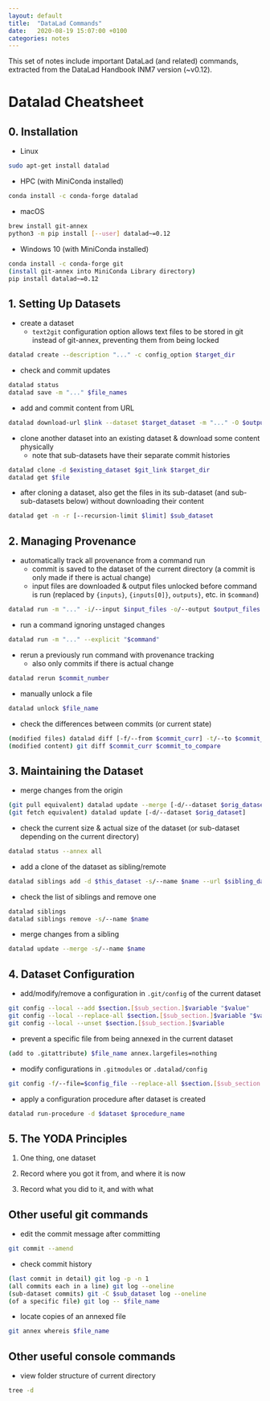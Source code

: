 ```yaml
---
layout: default
title:  "DataLad Commands"
date:   2020-08-19 15:07:00 +0100
categories: notes
---
```

This set of notes include important DataLad (and related) commands, extracted from the DataLad Handbook INM7 version (~v0.12).

# Datalad Cheatsheet

## 0.  Installation

- Linux

```bash
sudo apt-get install datalad
```

- HPC (with MiniConda installed)

```bash
conda install -c conda-forge datalad
```

- macOS

```bash
brew install git-annex
python3 -m pip install [--user] datalad~=0.12
```

- Windows 10 (with MiniConda installed) 

```bash
conda install -c conda-forge git
(install git-annex into MiniConda Library directory)
pip install datalad~=0.12
```

## 1. Setting Up Datasets

- create a dataset
	- `text2git` configuration option allows text files to be stored in git instead of git-annex, preventing them from being locked

```bash
datalad create --description "..." -c config_option $target_dir
```

-  check and commit updates

```bash
datalad status
datalad save -m "..." $file_names
```

-  add and commit content from URL

```bash
datalad download-url $link --dataset $target_dataset -m "..." -O $output_name
```

-  clone another dataset into an existing dataset & download some content physically
	- note that sub-datasets have their separate commit histories

```bash
datalad clone -d $existing_dataset $git_link $target_dir
datalad get $file
```

- after cloning a dataset, also get the files in its sub-dataset (and sub-sub-datasets below) without downloading their content

```bash
datalad get -n -r [--recursion-limit $limit] $sub_dataset
```

## 2. Managing Provenance

- automatically track all provenance from a command run
	- commit is saved to the dataset of the current directory (a commit is only made if there is actual change)
	- input files are downloaded & output files unlocked before command is run (replaced by `{inputs}`, `{inputs[0]}`, `outputs}`, etc. in `$command`)

```bash
datalad run -m "..." -i/--input $input_files -o/--output $output_files "$command"
```

- run a command ignoring unstaged changes 

```bash
datalad run -m "..." --explicit "$command"
```

- rerun a previously run command with provenance tracking
	- also only commits if there is actual change

```bash
datalad rerun $commit_number
```

- manually unlock a file

```bash
datalad unlock $file_name
```

- check the differences between commits (or current state)

```bash
(modified files) datalad diff [-f/--from $commit_curr] -t/--to $commit_to_compare
(modified content) git diff $commit_curr $commit_to_compare
```

## 3. Maintaining the Dataset

- merge changes from the origin

```bash
(git pull equivalent) datalad update --merge [-d/--dataset $orig_dataset]
(git fetch equivalent) datalad update [-d/--dataset $orig_dataset]
```

- check the current size & actual size of the dataset (or sub-dataset depending on the current directory)

```bash
datalad status --annex all
```

- add a clone of the dataset as sibling/remote

```bash
datalad siblings add -d $this_dataset -s/--name $name --url $sibling_dataset
```

- check the list of siblings and remove one

```bash
datalad siblings
datalad siblings remove -s/--name $name
```

- merge changes from a sibling

```bash
datalad update --merge -s/--name $name
```

## 4. Dataset Configuration

- add/modify/remove a configuration in `.git/config` of the current dataset

```bash
git config --local --add $section.[$sub_section.]$variable "$value"
git config --local --replace-all $section.[$sub_section.]$variable "$value"
git config --local --unset $section.[$sub_section.]$variable
```
- prevent a specific file from being annexed in the current dataset

```bash
(add to .gitattribute) $file_name annex.largefiles=nothing
```

- modify configurations in `.gitmodules` or `.datalad/config`

```bash
git config -f/--file=$config_file --replace-all $section.[$sub_section.]$variable "$value"
```

- apply a configuration procedure after dataset is created

```bash
datalad run-procedure -d $dataset $procedure_name
```

## 5. The YODA Principles

1. One thing, one dataset
    
2. Record where you got it from, and where it is now

3. Record what you did to it, and with what



## Other useful git commands

- edit the commit message after committing

```bash
git commit --amend
```

- check commit history

```bash
(last commit in detail) git log -p -n 1
(all commits each in a line) git log --oneline
(sub-dataset commits) git -C $sub_dataset log --oneline
(of a specific file) git log -- $file_name
```

- locate copies of an annexed file

```bash
git annex whereis $file_name
```

## Other useful console commands

- view folder structure of current directory

```bash
tree -d
```

